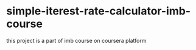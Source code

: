 # simple-iterest-rate-calculator-imb-course
this project is a part of imb course on coursera platform
